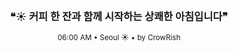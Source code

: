 <div align="center">

<br>

<h3>❝☀️ 커피 한 잔과 함께 시작하는 상쾌한 아침입니다❞</h3>

<sub>06:00 AM • Seoul ☀️ • by CrowRish</sub>

<br>

</div>
